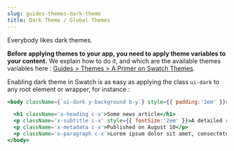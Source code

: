 ```yaml
---
slug: guides-themes-dark-theme
title: Dark Theme / Global Themes
---
```


Everybody likes dark themes.

**Before applying themes to your app, you need to apply theme variables to your content.** We explain how to do it, and which are the available themes variables here :  [Guides > Themes > A Primer on Swatch Themes](./guides-themes-introduction).


Enabling dark theme in Swatch is as easy as applying the class `ui-dark` to any root element or wrapper, for instance :


```jsx live
<body className={`ui-dark y-background b-y`} style={{ padding:'1em' }}>

  <h1 className='x-heading c-x'>Some news article</h1>
  <p className='x-subtitle c-x' style={{ fontSize:'2em' }}>A detailed reason for you to read the article </p>
  <p className='x-metadata c-x'>Published on August 10</p>
  <p className='x-paragraph c-x'>Lorem ipsum dolor sit amet, consectetur adipiscing elit. Duis fringilla ligula vel mollis ultrices. Proin sodales faucibus sodales. Ut libero nisi, venenatis in neque interdum, ullamcorper scelerisque erat. Phasellus non lectus nisl. Quisque vel laoreet libero. Cras mi ante, efficitur a tincidunt ac, cursus at metus. Morbi porttitor magna non ipsum porttitor, vitae scelerisque arcu ullamcorper. Aenean non sapien vel leo aliquam dictum in in metus. In et elit mauris. Pellentesque ac pharetra erat. </p>
</body>
```

